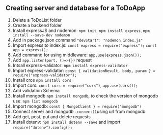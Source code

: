 ## Creating server and database for a ToDoApp

1. Delete a ToDoList folder
2. Create a backend folder
3. Install expressJS and nodemon: `npm init`, `npm install express`, `npm install --save-dev nodemon`
4. Add in package.json command `"devStart": "nodemon index.js"`
5. Import express to index.js:
`const express = require("express");`
`const app = express();`
6. Add command for using middleware: `app.use(express.json());`
7. Add `app.listen(port, ()=>{})` request
8. Intsall express-validator: `npm install express-validator`
9. Import express-validator: `const { validationResult, body, param } = require("express-validator");`
9. Install cros `npm install cors`
10. Import cors: `const cors = require("cors")`, `app.use(cors());`
11. Add validation Schema
12. Install mongodb `npm install mongodb`, to check the version of mongodb use: `npm list mongodb`
13. Import mongodb: `const { MongoClient } = require("mongodb")`
14. Connect server and mongodb `.connect()`using url from mongodb
15. Add get, post, put and delete requests
16. Install dotenv: `npm install dotenv --save` and import `require("dotenv").config();`

 




